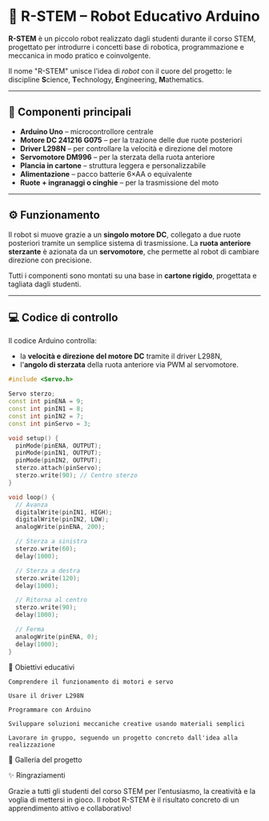 # 🤖 R-STEM – Robot Educativo Arduino

**R-STEM** è un piccolo robot realizzato dagli studenti durante il corso STEM, progettato per introdurre i concetti base di robotica, programmazione e meccanica in modo pratico e coinvolgente.

Il nome "R-STEM" unisce l'idea di *robot* con il cuore del progetto: le discipline **S**cience, **T**echnology, **E**ngineering, **M**athematics.

---

## 🔧 Componenti principali

- **Arduino Uno** – microcontrollore centrale
- **Motore DC 241216 G075** – per la trazione delle due ruote posteriori
- **Driver L298N** – per controllare la velocità e direzione del motore
- **Servomotore DM996** – per la sterzata della ruota anteriore
- **Plancia in cartone** – struttura leggera e personalizzabile
- **Alimentazione** – pacco batterie 6×AA o equivalente
- **Ruote + ingranaggi o cinghie** – per la trasmissione del moto

---

## ⚙️ Funzionamento

Il robot si muove grazie a un **singolo motore DC**, collegato a due ruote posteriori tramite un semplice sistema di trasmissione. La **ruota anteriore sterzante** è azionata da un **servomotore**, che permette al robot di cambiare direzione con precisione.

Tutti i componenti sono montati su una base in **cartone rigido**, progettata e tagliata dagli studenti.

---

## 💻 Codice di controllo

Il codice Arduino controlla:
- la **velocità e direzione del motore DC** tramite il driver L298N,
- l'**angolo di sterzata** della ruota anteriore via PWM al servomotore.

```cpp
#include <Servo.h>

Servo sterzo;
const int pinENA = 9;
const int pinIN1 = 8;
const int pinIN2 = 7;
const int pinServo = 3;

void setup() {
  pinMode(pinENA, OUTPUT);
  pinMode(pinIN1, OUTPUT);
  pinMode(pinIN2, OUTPUT);
  sterzo.attach(pinServo);
  sterzo.write(90); // Centro sterzo
}

void loop() {
  // Avanza
  digitalWrite(pinIN1, HIGH);
  digitalWrite(pinIN2, LOW);
  analogWrite(pinENA, 200);

  // Sterza a sinistra
  sterzo.write(60);
  delay(1000);

  // Sterza a destra
  sterzo.write(120);
  delay(1000);

  // Ritorna al centro
  sterzo.write(90);
  delay(1000);

  // Ferma
  analogWrite(pinENA, 0);
  delay(1000);
}
```
🎯 Obiettivi educativi

    Comprendere il funzionamento di motori e servo

    Usare il driver L298N

    Programmare con Arduino

    Sviluppare soluzioni meccaniche creative usando materiali semplici

    Lavorare in gruppo, seguendo un progetto concreto dall'idea alla realizzazione

📸 Galleria del progetto


✨ Ringraziamenti

Grazie a tutti gli studenti del corso STEM per l'entusiasmo, la creatività e la voglia di mettersi in gioco.
Il robot R-STEM è il risultato concreto di un apprendimento attivo e collaborativo!


